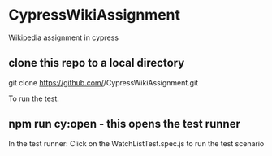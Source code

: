 # CypressWikiAssignment

Wikipedia assignment in cypress

## clone this repo to a local directory

git clone https://github.com/<your username>/CypressWikiAssignment.git

To run the test:

## npm run cy:open - this opens the test runner

In the test runner: Click on the WatchListTest.spec.js to run the test scenario
